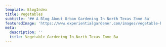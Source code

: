 ```yaml
---
template: BlogIndex
title: Vegetables
subtitle: '## A Blog About Urban Gardening In North Texas Zone 8a'
featuredImage: 'https://www.experientialgardener.com/images/vegetable-harvest2.jpg'
meta:
  description: '' 
  title: Vegetable Gardening In North Texas Zone 8a
---
```


